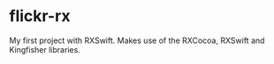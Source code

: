 # flickr-rx
My first project with RXSwift. Makes use of the RXCocoa, RXSwift and Kingfisher libraries.

